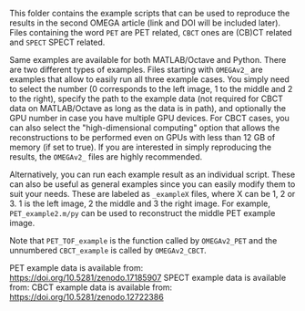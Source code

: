 This folder contains the example scripts that can be used to reproduce the results in the second OMEGA article (link and DOI will be included later). Files containing the word `PET` are PET related, `CBCT` ones are (CB)CT related and `SPECT` SPECT related.

Same examples are available for both MATLAB/Octave and Python. There are two different types of examples. Files starting with `OMEGAv2_` are examples that allow to easily run all three example cases. You simply need to select the number (0 corresponds to the left image, 
1 to the middle and 2 to the right), specify the path to the example data (not required for CBCT data on MATLAB/Octave as long as the data is in path), and optionally the GPU number in case you have multiple GPU devices. For CBCT cases, you can also
select the "high-dimensional computing" option that allows the reconstructions to be performed even on GPUs with less than 12 GB of memory (if set to true). If you are interested in simply reproducing the results, the `OMEGAv2_` files are highly recommended.

Alternatively, you can run each example result as an individual script. These can also be useful as general examples since you can easily modify them to suit your needs. These are labeled as `_exampleX` files, where X can be 1, 2 or 3. 1 is the 
left image, 2 the middle and 3 the right image. For example, `PET_example2.m/py` can be used to reconstruct the middle PET example image. 

Note that `PET_TOF_example` is the function called by `OMEGAv2_PET` and the unnumbered `CBCT_example` is called by `OMEGAv2_CBCT`.

PET example data is available from: https://doi.org/10.5281/zenodo.17185907
SPECT example data is available from: 
CBCT example data is available from: https://doi.org/10.5281/zenodo.12722386